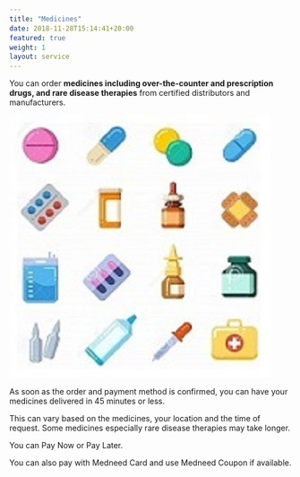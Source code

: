 ```yaml
---
title: "Medicines"
date: 2018-11-28T15:14:41+20:00  
featured: true
weight: 1
layout: service
---
```


You can order **medicines including over-the-counter and prescription drugs, and rare disease therapies** from certified distributors and manufacturers.


![Pharm drugs](/images/illustrations/pharm-drugs.jpg)


As soon as the order and payment method is confirmed, you can have your medicines delivered in 45 minutes or less. 

This can vary based on the medicines, your location and the time of request. Some medicines especially rare disease therapies may take longer. 

You can Pay Now or Pay Later.

You can also pay with Medneed Card and use Medneed Coupon if available.





